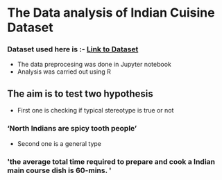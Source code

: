 # The Data analysis of Indian Cuisine Dataset

### Dataset used here is :- [Link to Dataset](https://www.kaggle.com/nehaprabhavalkar/indian-food-101)

- The data preprocesing was done in Jupyter notebook
- Analysis was carried out using R

## The aim is to test two hypothesis
- First one is checking if typical stereotype is true or not
### ‘North Indians are spicy tooth people’
- Second one is a general type
###  'the average total time required to prepare and cook a Indian main course dish is 60-mins. '

